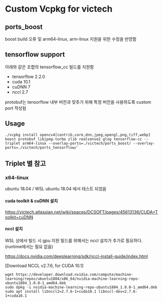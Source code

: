 # Custom Vcpkg for victech

## ports_boost

boost build 오류 및 arm64-linux, arm-linux 지원을 위한 수정을 반영함

## tensorflow support

아래와 같은 조합의 tensorflow_cc 빌드를 지원함

* tensorflow 2.2.0
* cuda 10.1
* cuDNN 7
* nccl 2.7

protobuf는 tensorflow 내부 버전과 맞추기 위해 특정 버전을 사용하도록 custom port 작성됨

## Usage

```
./vcpkg install opencv4[contrib,core,dnn,jpeg,opengl,png,tiff,webp] boost protobuf libjpeg-turbo zlib realsense2 glog tensorflow-cc --triplet arm64-linux --overlay-ports=./victech/ports_boost/ --overlay-ports=./victech/ports_tensorflow/`
```

## Triplet 별 참고

### x64-linux

ubuntu 18.04 / WSL ubuntu 18.04 에서 테스트 되었음

#### cuda toolkit & cuDNN 설치

https://victech.atlassian.net/wiki/spaces/DCSOFT/pages/45613136/CUDA+Toolkit+cuDNN

#### nccl 설치

WSL 상에서 빌드 시 gpu 지원 빌드를 위해서는 nccl 설치가 추가로 필요하다. (runtime에서는 필요 없음)

https://docs.nvidia.com/deeplearning/sdk/nccl-install-guide/index.html

[Download NCCL v2.7.6, for CUDA 10.1]

```
wget https://developer.download.nvidia.com/compute/machine-learning/repos/ubuntu1804/x86_64/nvidia-machine-learning-repo-ubuntu1804_1.0.0-1_amd64.deb
sudo dpkg -i nvidia-machine-learning-repo-ubuntu1804_1.0.0-1_amd64.deb
sudo apt install libnccl2=2.7.6-1+cuda10.1 libnccl-dev=2.7.6-1+cuda10.1
```
